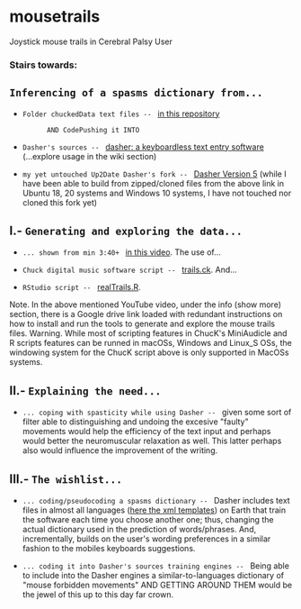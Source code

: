 # mousetrails
Joystick mouse trails in Cerebral Palsy User

### Stairs towards:

## `Inferencing of a spasms dictionary from...`

   * `Folder chuckedData text files -- ` 
[in this repository](https://github.com/iconodo/mousetrails/blob/master/chuckedData)
    
               AND CodePushing it INTO 
                  
   * `Dasher's sources -- ` 
[dasher: a keyboardless text entry software](https://github.com/dasher-project/dasher/releases) (...explore usage in the wiki section)

   * `my yet untouched Up2Date Dasher's fork -- ` 
[Dasher Version 5](https://github.com/iconodo/dasher) (while I have been able to build from zipped/cloned files from the above link in Ubuntu 18, 20 systems and Windows 10 systems, I have not touched nor cloned this fork yet)

    
     
## I.- `Generating and exploring the data...`


   * `... shown from min 3:40+ ` 
[in this video](https://www.youtube.com/watch?v=A7NFJpr7pNQ). The use of...

   * `Chuck digital music software script -- ` 
[trails.ck](https://github.com/iconodo/mousetrails/blob/master/trails.ck).  And...

   * `RStudio script -- ` 
[realTrails.R](https://github.com/iconodo/mousetrails/blob/master/realTrails.R). 

Note. In the above mentioned YouTube video, under the info (show more) section, there is a Google drive link loaded with redundant instructions on how to install and run the tools to generate and explore the mouse trails files. 
Warning. While most of scripting features in ChucK's MiniAudicle and R scripts features can be runned in macOSs, Windows and Linux_S OSs, the windowing system for the ChucK script above is only supported in MacOSs systems.


## II.- `Explaining the need...`


   * `... coping with spasticity while using Dasher -- ` given some sort of filter able to distinguishing and undoing the excesive "faulty" movements would help the efficiency of the text input and perhaps would better the neuromuscular relaxation as well. This latter perhaps also would influence the improvement of the writing.
   

## III.- `The wishlist...`


   * `... coding/pseudocoding a spasms dictionary -- ` Dasher includes text files in almost all languages ([here the xml templates](https://github.com/iconodo/dasher/tree/master/Data/alphabets)) on Earth that train the software each time you choose another one; thus, changing the actual dictionary used in the prediction of words/phrases. And, incrementally, builds on the user's wording preferences in a similar fashion to the mobiles keyboards suggestions.
      
   * `... coding it into Dasher's sources training engines -- ` Being able to include into the Dasher engines a similar-to-languages dictionary of "mouse forbidden movements" AND GETTING AROUND THEM would be the jewel of this up to this day far crown. 
